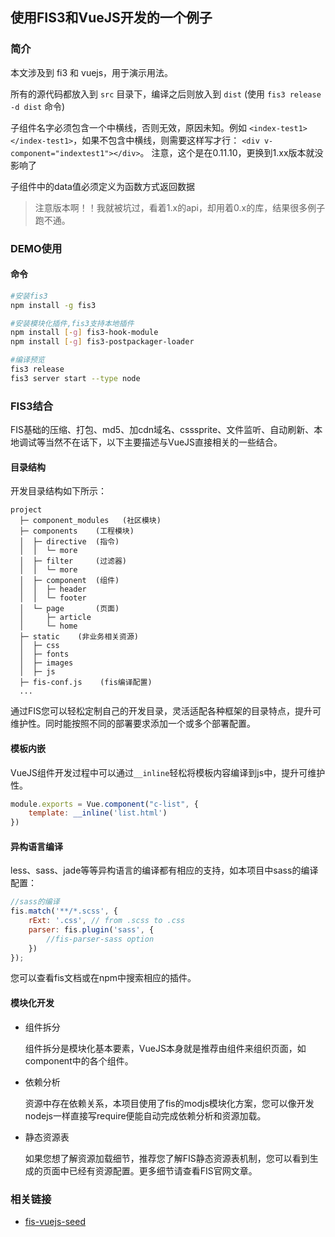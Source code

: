 ## 使用FIS3和VueJS开发的一个例子

### 简介

本文涉及到 fi3 和 vuejs，用于演示用法。

所有的源代码都放入到 `src` 目录下，编译之后则放入到 `dist` (使用 `fis3 release -d dist` 命令)

子组件名字必须包含一个中横线，否则无效，原因未知。例如 `<index-test1></index-test1>`，如果不包含中横线，则需要这样写才行： `<div v-component="indextest1"></div>`。 注意，这个是在0.11.10，更换到1.xx版本就没影响了

子组件中的data值必须定义为函数方式返回数据

> 注意版本啊！！我就被坑过，看着1.x的api，却用着0.x的库，结果很多例子跑不通。


 
### DEMO使用

#### 命令

```bash
#安装fis3
npm install -g fis3

#安装模块化插件,fis3支持本地插件
npm install [-g] fis3-hook-module
npm install [-g] fis3-postpackager-loader

#编译预览
fis3 release
fis3 server start --type node

```

### FIS3结合

FIS基础的压缩、打包、md5、加cdn域名、csssprite、文件监听、自动刷新、本地调试等当然不在话下，以下主要描述与VueJS直接相关的一些结合。

#### 目录结构

开发目录结构如下所示：

```
project
  ├─ component_modules   (社区模块)  
  ├─ components    (工程模块)
  │  ├─ directive  (指令)
  │  │  └─ more
  │  ├─ filter     (过滤器)
  │  │  └─ more
  │  ├─ component  (组件)
  │  │  ├─ header
  │  │  └─ footer
  │  └─ page       (页面)
  │     ├─ article
  │     └─ home
  ├─ static    (非业务相关资源)
  │  ├─ css  
  │  ├─ fonts  
  │  ├─ images  
  │  ├─ js
  ├─ fis-conf.js    (fis编译配置)
  ...
```
通过FIS您可以轻松定制自己的开发目录，灵活适配各种框架的目录特点，提升可维护性。同时能按照不同的部署要求添加一个或多个部署配置。

#### 模板内嵌

VueJS组件开发过程中可以通过`__inline`轻松将模板内容编译到js中，提升可维护性。

```javascript
module.exports = Vue.component("c-list", {
    template: __inline('list.html')
})
```

#### 异构语言编译

less、sass、jade等等异构语言的编译都有相应的支持，如本项目中sass的编译配置：

```javascript
//sass的编译
fis.match('**/*.scss', {
    rExt: '.css', // from .scss to .css
    parser: fis.plugin('sass', {
        //fis-parser-sass option
    })
});
```
您可以查看fis文档或在npm中搜索相应的插件。

#### 模块化开发
 
 - 组件拆分
   
   组件拆分是模块化基本要素，VueJS本身就是推荐由组件来组织页面，如component中的各个组件。

 - 依赖分析
   
   资源中存在依赖关系，本项目使用了fis的modjs模块化方案，您可以像开发nodejs一样直接写require便能自动完成依赖分析和资源加载。

 - 静态资源表
   
   如果您想了解资源加载细节，推荐您了解FIS静态资源表机制，您可以看到生成的页面中已经有资源配置。更多细节请查看FIS官网文章。



### 相关链接

 - [fis-vuejs-seed](https://github.com/zhangtao07/fis-vuejs-seed)

